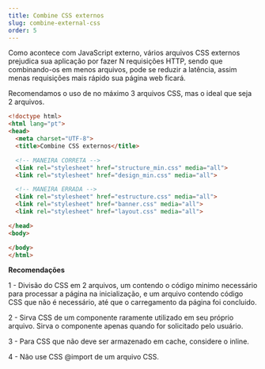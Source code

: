 ```yaml
---
title: Combine CSS externos
slug: combine-external-css
order: 5
---
```


Como acontece com JavaScript externo, vários arquivos CSS externos prejudica sua aplicação por fazer N requisições HTTP, sendo que combinando-os em menos arquivos, pode se reduzir a latência, assim menas requisições mais rápido sua página web ficará.

Recomendamos o uso de no máximo 3 arquivos CSS, mas o ideal que seja 2 arquivos.

```HTML
<!doctype html>
<html lang="pt">
<head>
  <meta charset="UTF-8">
  <title>Combine CSS externos</title>

  <!-- MANEIRA CORRETA -->
  <link rel="stylesheet" href="structure_min.css" media="all">
  <link rel="stylesheet" href="design_min.css" media="all">

  <!-- MANEIRA ERRADA -->
  <link rel="stylesheet" href="estructure.css" media="all">
  <link rel="stylesheet" href="banner.css" media="all">
  <link rel="stylesheet" href="layout.css" media="all">

</head>
<body>

</body>
</html>
```

<strong>Recomendações</strong>

1 - Divisão do CSS em 2 arquivos, um contendo o código minimo necessário para processar a página na inicialização, e um arquivo contendo código CSS que não é necessário, até que o carregamento da página foi concluido.

2 - Sirva CSS de um componente raramente utilizado em seu próprio arquivo. Sirva o componente apenas quando for solicitado pelo usuário.

3 - Para CSS que não deve ser armazenado em cache, considere o inline.

4 - Não use CSS @import de um arquivo CSS.